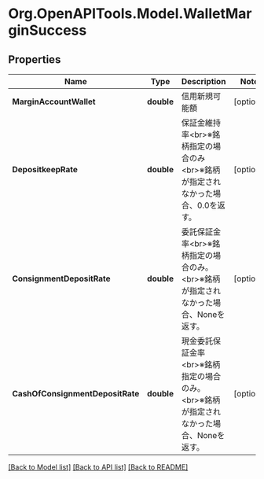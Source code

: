 # Org.OpenAPITools.Model.WalletMarginSuccess
## Properties

Name | Type | Description | Notes
------------ | ------------- | ------------- | -------------
**MarginAccountWallet** | **double** | 信用新規可能額 | [optional] 
**DepositkeepRate** | **double** | 保証金維持率&lt;br&gt;※銘柄指定の場合のみ&lt;br&gt;※銘柄が指定されなかった場合、0.0を返す。 | [optional] 
**ConsignmentDepositRate** | **double** | 委託保証金率&lt;br&gt;※銘柄指定の場合のみ。&lt;br&gt;※銘柄が指定されなかった場合、Noneを返す。 | [optional] 
**CashOfConsignmentDepositRate** | **double** | 現金委託保証金率&lt;br&gt;※銘柄指定の場合のみ。&lt;br&gt;※銘柄が指定されなかった場合、Noneを返す。 | [optional] 

[[Back to Model list]](../README.md#documentation-for-models) [[Back to API list]](../README.md#documentation-for-api-endpoints) [[Back to README]](../README.md)

